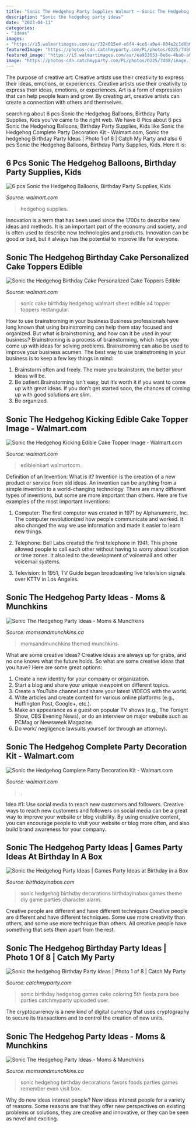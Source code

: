 ```yaml
---
title: "Sonic The Hedgehog Party Supplies Walmart ~ Sonic The Hedgehog Party Ideas"
description: "Sonic the hedgehog party ideas"
date: "2023-04-11"
categories:
- "ideas"
images:
- "https://i5.walmartimages.com/asr/324015e4-e6f4-4ce6-a0e4-804e2c1d8b67_1.fe3ed3550f745afa1b33780971da6b9e.jpeg"
featuredImage: "https://photos-cdn.catchmyparty.com/PL/photos/0225/7488/image.jpeg"
featured_image: "https://i5.walmartimages.com/asr/ea933653-8e6e-4ba0-a034-b0a44597d895_1.c801c692784432f8bb10541910e140f2.jpeg"
image: "https://photos-cdn.catchmyparty.com/PL/photos/0225/7488/image.jpeg"
---
```



The purpose of creative art: Creative artists use their creativity to express their ideas, emotions, or experiences.
Creative artists use their creativity to express their ideas, emotions, or experiences. Art is a form of expression that can help people learn and grow. By creating art, creative artists can create a connection with others and themselves.

	

		
searching about 6 pcs Sonic the Hedgehog Balloons, Birthday Party Supplies, Kids you've came to the right web. We have 8 Pics about 6 pcs Sonic the Hedgehog Balloons, Birthday Party Supplies, Kids like Sonic the Hedgehog Complete Party Decoration Kit - Walmart.com, Sonic the hedgehog Birthday Party Ideas | Photo 1 of 8 | Catch My Party and also 6 pcs Sonic the Hedgehog Balloons, Birthday Party Supplies, Kids. Here it is:
		
    
## 6 Pcs Sonic The Hedgehog Balloons, Birthday Party Supplies, Kids

<img loading=lazy src="https://i5.walmartimages.com/asr/ed36a799-20b1-4180-8e3f-22d3c0c5c464.c7faa881b72f83b788e4c958ce663d29.jpeg" onerror="this.onerror=null;this.src='https://tse4.mm.bing.net/th?id=OIP.lZp9ChzUDio5ECfVho5RVwHaHM&amp;pid=15.1';" alt="6 pcs Sonic the Hedgehog Balloons, Birthday Party Supplies, Kids">

_Source: walmart.com_

>hedgehog supplies. 

	

Innovation is a term that has been used since the 1700s to describe new ideas and methods. It is an important part of the economy and society, and is often used to describe new technologies and products. Innovation can be good or bad, but it always has the potential to improve life for everyone.

    
## Sonic The Hedgehog Birthday Cake Personalized Cake Toppers Edible

<img loading=lazy src="https://i5.walmartimages.com/asr/ea933653-8e6e-4ba0-a034-b0a44597d895_1.c801c692784432f8bb10541910e140f2.jpeg" onerror="this.onerror=null;this.src='https://tse2.mm.bing.net/th?id=OIP.86U1GB5gHy6RnBQJ5hzqBQHaJh&amp;pid=15.1';" alt="Sonic the Hedgehog Birthday Cake Personalized Cake Toppers Edible">

_Source: walmart.com_

>sonic cake birthday hedgehog walmart sheet edible a4 topper toppers rectangular. 

	

How to use brainstroming in your business
Business professionals have long known that using brainstroming can help them stay focused and organized. But what is brainstroming, and how can it be used in your business? Brainstroming is a process of brainstorming, which helps you come up with ideas for solving problems. Brainstroming can also be used to improve your business acumen. 
The best way to use brainstroming in your business is to keep a few key things in mind: 
1) Brainstorm often and freely. The more you brainstorm, the better your ideas will be. 
2) Be patient.Brainstorming isn’t easy, but it’s worth it if you want to come up with great ideas. If you don’t get started soon, the chances of coming up with good solutions are slim. 
3) Be organized.

    
## Sonic The Hedgehog Kicking Edible Cake Topper Image - Walmart.com

<img loading=lazy src="https://i5.walmartimages.com/asr/59144c87-1fd9-4376-b7e4-458af1822b45_1.d016967c16a52046b072ab24493cd149.jpeg" onerror="this.onerror=null;this.src='https://tse2.mm.bing.net/th?id=OIP.njQaI8syCd25PC9kkpvYvwHaHa&amp;pid=15.1';" alt="Sonic the Hedgehog Kicking Edible Cake Topper Image - Walmart.com">

_Source: walmart.com_

>edibleinkart walmartcom. 

	

Definition of an Invention: What is it?
Invention is the creation of a new product or service from old ideas. An invention can be anything from a simple invention to a world-changing technology. There are many different types of inventions, but some are more important than others. Here are five examples of the most important inventions: 
1) Computer: The first computer was created in 1971 by Alphanumeric, Inc. The computer revolutionized how people communicate and worked. It also changed the way we use information and made it easier to learn new things.

2) Telephone: Bell Labs created the first telephone in 1941. This phone allowed people to call each other without having to worry about location or time zones. It also led to the development of voicemail and other voicemail systems.

3) Television: In 1951, TV Guide began broadcasting live television signals over KTTV in Los Angeles.

    
## Sonic The Hedgehog Party Ideas - Moms &amp; Munchkins

<img loading=lazy src="https://www.momsandmunchkins.ca/wp-content/uploads/2018/05/sonic-party-1m.jpg" onerror="this.onerror=null;this.src='https://tse2.mm.bing.net/th?id=OIP.3ukasrRC5TO1n5KMbY6QiwHaLH&amp;pid=15.1';" alt="Sonic The Hedgehog Party Ideas - Moms &amp; Munchkins">

_Source: momsandmunchkins.ca_

>momsandmunchkins themed munchkins. 

	

What are some creative ideas?
Creative ideas are always up for grabs, and no one knows what the future holds. So what are some creative ideas that you have? Here are some great options: 
1. Create a new identity for your company or organization.
2. Start a blog and share your unique viewpoint on different topics.
3. Create a YouTube channel and share your latest VIDEOS with the world. 
4. Write articles and create content for various online platforms (e.g., Huffington Post, Google+, etc.). 
5. Make an appearance as a guest on popular TV shows (e.g., The Tonight Show, CBS Evening News), or do an interview on major website such as PCMag or Newsweek Magazine. 
6. Do work/ negligence lawsuits yourself (or through an attorney).

    
## Sonic The Hedgehog Complete Party Decoration Kit - Walmart.com

<img loading=lazy src="https://i5.walmartimages.com/asr/324015e4-e6f4-4ce6-a0e4-804e2c1d8b67_1.fe3ed3550f745afa1b33780971da6b9e.jpeg" onerror="this.onerror=null;this.src='https://tse4.mm.bing.net/th?id=OIP.BbE8iBpvcBrF0HzfZZ_6DgHaHa&amp;pid=15.1';" alt="Sonic the Hedgehog Complete Party Decoration Kit - Walmart.com">

_Source: walmart.com_

>. 

	

Idea #1: Use social media to reach new customers and followers.
Creative ways to reach new customers and followers on social media can be a great way to improve your website or blog visibility. By using creative content, you can encourage people to visit your website or blog more often, and also build brand awareness for your company.

    
## Sonic The Hedgehog Party Ideas | Games Party Ideas At Birthday In A Box

<img loading=lazy src="https://birthdayinabox-weblinc.netdna-ssl.com/media/W1siZiIsIjIwMTgvMDUvMDEvMTYvMDAvMjMvNTk5L1NvbmljUGFydHlfQnVmZmV0VGFibGUuanBnIl0sWyJwIiwib3B0aW0iXV0/SonicParty_BuffetTable.jpg?sha=8c1a261611da8024" onerror="this.onerror=null;this.src='https://tse1.mm.bing.net/th?id=OIP.mLyCmuxiVO9F_LKEfmqh-gHaKa&amp;pid=15.1';" alt="Sonic the Hedgehog Party Ideas | Games Party Ideas at Birthday in a Box">

_Source: birthdayinabox.com_

>sonic hedgehog birthday decorations birthdayinabox games theme diy game parties character alarm. 

	

Creative people are different and have different techniques
Creative people are different and have different techniques. Some use more creativity than others, and some use more technique than others. All creative people have something that sets them apart from the rest.

    
## Sonic The Hedgehog Birthday Party Ideas | Photo 1 Of 8 | Catch My Party

<img loading=lazy src="https://photos-cdn.catchmyparty.com/PL/photos/0225/7488/image.jpeg" onerror="this.onerror=null;this.src='https://tse3.mm.bing.net/th?id=OIP.3EmcKEhUoYmwz48OixhINgHaJ4&amp;pid=15.1';" alt="Sonic the hedgehog Birthday Party Ideas | Photo 1 of 8 | Catch My Party">

_Source: catchmyparty.com_

>sonic birthday hedgehog games cake coloring 5th fiesta para bee parties catchmyparty uploaded user. 

	

The cryptocurrency is a new kind of digital currency that uses cryptography to secure its transactions and to control the creation of new units.

    
## Sonic The Hedgehog Party Ideas - Moms &amp; Munchkins

<img loading=lazy src="https://www.momsandmunchkins.ca/wp-content/uploads/2018/05/sonic-party-30m.jpg" onerror="this.onerror=null;this.src='https://tse3.mm.bing.net/th?id=OIP.5bTFH9KChM9l751L1LZurgHaLH&amp;pid=15.1';" alt="Sonic The Hedgehog Party Ideas - Moms &amp; Munchkins">

_Source: momsandmunchkins.ca_

>sonic hedgehog birthday decorations favors foods parties games remember even visit box. 

	

Why do new ideas interest people?
New ideas interest people for a variety of reasons. Some reasons are that they offer new perspectives on existing problems or solutions, they are creative and innovative, or they can be seen as novel and exciting.

